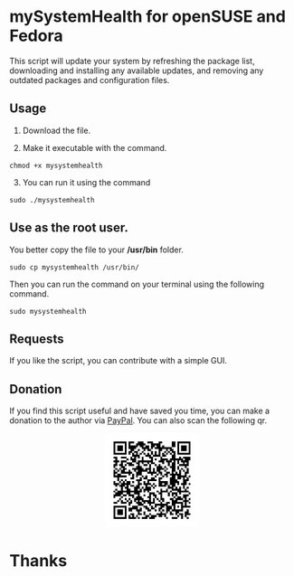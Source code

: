 # mySystemHealth for openSUSE and Fedora

This script will update your system by refreshing the package list, downloading and installing any available updates, and removing any outdated packages and configuration files.

## Usage

1. Download the file.  

2. Make it executable with the command.

```
chmod +x mysystemhealth
```

3. You can run it using the command

```
sudo ./mysystemhealth
```

## Use as the root user.

You better copy the file to your **/usr/bin** folder.

```
sudo cp mysystemhealth /usr/bin/
```

Then you can run the command on your terminal using the following command.

```
sudo mysystemhealth
```

## Requests

If you like the script, you can contribute with a simple GUI.

## Donation

If you find this script useful and have saved you time, you can make a donation to the author via [PayPal](https://www.paypal.com/donate?token=HAVJSbTeBZHUAB17kl0BZmxlheTR8pXdkE6-knz9RWfPkxxdLF8gVUxFJLwwNmktexRArt6w4O-N--T_). You can also scan the following qr.

<p align="center" width="100%">
    <img width="33%" src="paypal.png" alt="Donate via Paypal">
</p>


# Thanks
